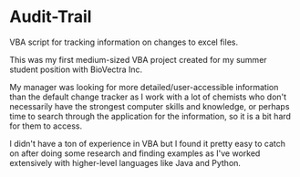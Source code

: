 # Audit-Trail
VBA script for tracking information on changes to excel files.

This was my first medium-sized VBA project created for my summer student position with BioVectra Inc.

My manager was looking for more detailed/user-accessible information than the default change tracker as I work with a lot of chemists who don't necessarily have the strongest computer skills and knowledge, or perhaps time to search through the application for the information, so it is a bit hard for them to access.

I didn't have a ton of experience in VBA but I found it pretty easy to catch on after doing some research and finding examples as I've worked extensively with higher-level languages like Java and Python.
